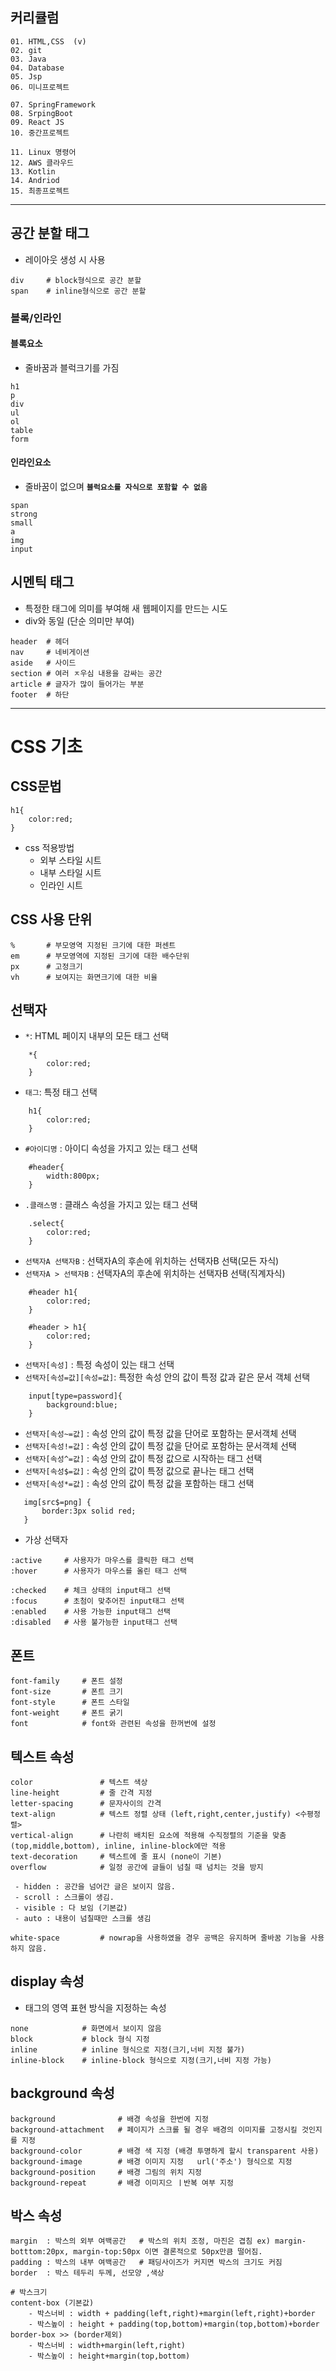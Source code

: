 ## 커리큘럼
```
01. HTML,CSS  (v)
02. git
03. Java
04. Database
05. Jsp
06. 미니프로젝트

07. SpringFramework
08. SrpingBoot
09. React JS
10. 중간프로젝트

11. Linux 명령어
12. AWS 클라우드
13. Kotlin
14. Andriod
15. 최종프로젝트
```
---

## 공간 분할 태그
- 레이아웃 생성 시 사용
```
div     # block형식으로 공간 분할
span    # inline형식으로 공간 분할
```

### 블록/인라인
#### 블록요소
- 줄바꿈과 블럭크기를 가짐
```
h1
p
div
ul
ol
table
form
```

#### 인라인요소
- 줄바꿈이 없으며 **`블럭요소를 자식으로 포함할 수 없음`**
```
span
strong
small
a
img
input
```

## 시멘틱 태그
- 특정한 태그에 의미를 부여해 새 웹페이지를 만드는 시도
- div와 동일 (단순 의미만 부여)
```
header  # 헤더
nav     # 네비게이션
aside   # 사이드
section # 여러 ㅈ우심 내용을 감싸는 공간
article # 글자가 많이 들어가는 부분
footer  # 하단
```

---
# CSS 기초
## CSS문법
```
h1{
    color:red;
}
```
+ css 적용방법
    - 외부 스타일 시트
    - 내부 스타일 시트
    - 인라인 시트

## CSS 사용 단위
```
%       # 부모영역 지정된 크기에 대한 퍼센트
em      # 부모영역에 지정된 크기에 대한 배수단위
px      # 고정크기
vh      # 보여지는 화면크기에 대한 비율
```

## 선택자
- `*`:  HTML 페이지 내부의 모든 태그 선택
```
    *{
        color:red;
    }
```

- `태그`: 특정 태그 선택
```
    h1{
        color:red;
    }
```

- `#아이디명` : 아이디 속성을 가지고 있는 태그 선택
```
    #header{
        width:800px;
    }
```

- `.클래스명` : 클래스 속성을 가지고 있는 태그 선택
```
    .select{
        color:red;
    }
```

- `선택자A 선택자B` : 선택자A의 후손에 위치하는 선택자B 선택(모든 자식)
- `선택자A > 선택자B` : 선택자A의 후손에 위치하는 선택자B 선택(직계자식)
```
    #header h1{
        color:red;
    }

    #header > h1{
        color:red;
    }
```

- `선택자[속성]` : 특정 속성이 있는 태그 선택
- `선택자[속성=값][속성=값]`: 특정한 속성 안의 값이 특정 값과 같은 문서 객체 선택 
```
    input[type=password]{
        background:blue;
    }
```
- `선택자[속성~=값]` : 속성 안의 값이 특정 값을 단어로 포함하는 문서객체 선택
- `선택자[속성!=값]` : 속성 안의 값이 특정 값을 단어로 포함하는 문서객체 선택
- `선택자[속성^=값]` : 속성 안의 값이 특정 값으로 시작하는 태그 선택
- `선택자[속성$=값]` : 속성 안의 값이 특정 값으로 끝나는 태그 선택
- `선택자[속성*=값]` : 속성 안의 값이 특정 값을 포함하는 태그 선택
 ```
    img[src$=png] {
        border:3px solid red;
    }
```

- 가상 선택자
```
:active     # 사용자가 마우스를 클릭한 태그 선택
:hover      # 사용자가 마우스를 올린 태그 선택

:checked    # 체크 상태의 input태그 선택 
:focus      # 초첨이 맞추어진 input태그 선택
:enabled    # 사용 가능한 input태그 선택
:disabled   # 사용 불가능한 input태그 선택
```

## 폰트
```
font-family     # 폰트 설정
font-size       # 폰트 크기
font-style      # 폰트 스타일
font-weight     # 폰트 굵기
font            # font와 관련된 속성을 한꺼번에 설정
```

## 텍스트 속성
```
color               # 텍스트 색상
line-height         # 줄 간격 지정
letter-spacing      # 문자사이의 간격
text-align          # 텍스트 정렬 상태 (left,right,center,justify) <수평정렬>
vertical-align      # 나란히 배치된 요소에 적용해 수직정렬의 기준을 맞춤 (top,middle,bottom), inline, inline-block에만 적용
text-decoration     # 텍스트에 줄 표시 (none이 기본)
overflow            # 일정 공간에 글들이 넘칠 때 넘치는 것을 방지

 - hidden : 공간을 넘어간 글은 보이지 않음.
 - scroll : 스크롤이 생김.
 - visible : 다 보임 (기본값)
 - auto : 내용이 넘칠때만 스크롤 생김

white-space         # nowrap을 사용하였을 경우 공백은 유지하며 줄바꿈 기능을 사용하지 않음.
```

## display 속성
- 태그의 영역 표현 방식을 지정하는 속성
```
none            # 화면에서 보이지 않음
block           # block 형식 지정
inline          # inline 형식으로 지정(크기,너비 지정 불가)    
inline-block    # inline-block 형식으로 지정(크기,너비 지정 가능)
```

## background 속성
```
background              # 배경 속성을 한번에 지정
background-attachment   # 페이지가 스크롤 될 경우 배경의 이미지를 고정시킬 것인지를 지정
background-color        # 배경 색 지정 (배경 투명하게 할시 transparent 사용)
background-image        # 배경 이미지 지정   url('주소') 형식으로 지정        
background-position     # 배경 그림의 위치 지정
background-repeat       # 배경 이미지으 ㅣ반복 여부 지정
```

## 박스 속성
```
margin  : 박스의 외부 여백공간   # 박스의 위치 조정, 마진은 겹침 ex) margin-botttom:20px, margin-top:50px 이면 결론적으로 50px만큼 떨어짐.
padding : 박스의 내부 여백공간   # 패딩사이즈가 커지면 박스의 크기도 커짐
border  : 박스 테두리 두께, 선모양 ,색상

# 박스크기
content-box (기본값)
    - 박스너비 : width + padding(left,right)+margin(left,right)+border
    - 박스높이 : height + padding(top,bottom)+margin(top,bottom)+border
border-box >> (border제외)
    - 박스너비 : width+margin(left,right)
    - 박스높이 : height+margin(top,bottom)

```